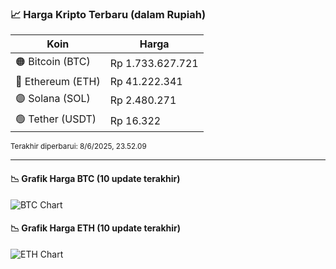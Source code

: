 

<!-- HARGA_KRIPTO -->
### 📈 Harga Kripto Terbaru (dalam Rupiah)

| Koin     | Harga         |
|----------|---------------|
| 🟠 Bitcoin (BTC)   | Rp 1.733.627.721 |
| 🔵 Ethereum (ETH)  | Rp 41.222.341 |
| 🟣 Solana (SOL)    | Rp 2.480.271 |
| 🟢 Tether (USDT)   | Rp 16.322 |

<sub>Terakhir diperbarui: 8/6/2025, 23.52.09</sub>

---

#### 📉 Grafik Harga BTC (10 update terakhir)
![BTC Chart](https://quickchart.io/chart?c=%7B%22type%22%3A%22line%22%2C%22data%22%3A%7B%22labels%22%3A%5B%2214%3A07%3A41%22%2C%2214%3A30%3A45%22%2C%2214%3A44%3A00%22%2C%2214%3A55%3A05%22%2C%2215%3A20%3A38%22%2C%2215%3A38%3A35%22%2C%2215%3A49%3A47%22%2C%2216%3A09%3A16%22%2C%2216%3A36%3A56%22%2C%2216%3A52%3A09%22%5D%2C%22datasets%22%3A%5B%7B%22label%22%3A%22Bitcoin%22%2C%22data%22%3A%5B1724900116%2C1725925521%2C1725864823%2C1726254592%2C1729361614%2C1729800086%2C1729832492%2C1730094439%2C1732685978%2C1733627721%5D%2C%22fill%22%3Afalse%2C%22borderColor%22%3A%22blue%22%2C%22tension%22%3A0.1%7D%5D%7D%7D)

#### 📉 Grafik Harga ETH (10 update terakhir)
![ETH Chart](https://quickchart.io/chart?c=%7B%22type%22%3A%22line%22%2C%22data%22%3A%7B%22labels%22%3A%5B%2214%3A07%3A41%22%2C%2214%3A30%3A45%22%2C%2214%3A44%3A00%22%2C%2214%3A55%3A05%22%2C%2215%3A20%3A38%22%2C%2215%3A38%3A35%22%2C%2215%3A49%3A47%22%2C%2216%3A09%3A16%22%2C%2216%3A36%3A56%22%2C%2216%3A52%3A09%22%5D%2C%22datasets%22%3A%5B%7B%22label%22%3A%22Ethereum%22%2C%22data%22%3A%5B40994119%2C40988308%2C40962912%2C40961148%2C41078565%2C41069572%2C41060158%2C41058155%2C41180321%2C41222341%5D%2C%22fill%22%3Afalse%2C%22borderColor%22%3A%22blue%22%2C%22tension%22%3A0.1%7D%5D%7D%7D)

<!-- /HARGA_KRIPTO -->